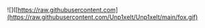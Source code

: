 ![]([https://raw.githubusercontent.com](https://raw.githubusercontent.com/Unp1xelt/Unp1xelt/main/fox.gif)
